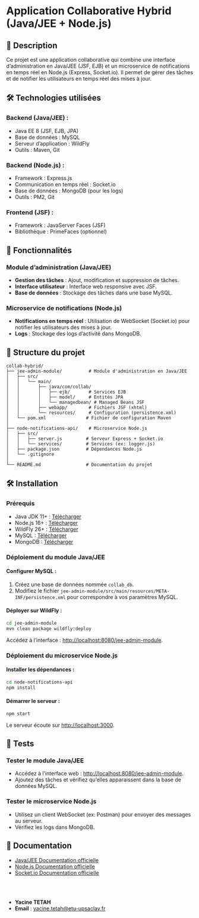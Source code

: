 
# Application Collaborative Hybrid (Java/JEE + Node.js)

## 📝 Description
Ce projet est une application collaborative qui combine une interface d’administration en Java/JEE (JSF, EJB) et un microservice de notifications en temps réel en Node.js (Express, Socket.io). Il permet de gérer des tâches et de notifier les utilisateurs en temps réel des mises à jour.

## 🛠️ Technologies utilisées

### Backend (Java/JEE) :
- Java EE 8 (JSF, EJB, JPA)
- Base de données : MySQL
- Serveur d’application : WildFly
- Outils : Maven, Git

### Backend (Node.js) :
- Framework : Express.js
- Communication en temps réel : Socket.io
- Base de données : MongoDB (pour les logs)
- Outils : PM2, Git

### Frontend (JSF) :
- Framework : JavaServer Faces (JSF)
- Bibliothèque : PrimeFaces (optionnel)

## 🚀 Fonctionnalités

### Module d’administration (Java/JEE)
- **Gestion des tâches** : Ajout, modification et suppression de tâches.
- **Interface utilisateur** : Interface web responsive avec JSF.
- **Base de données** : Stockage des tâches dans une base MySQL.

### Microservice de notifications (Node.js)
- **Notifications en temps réel** : Utilisation de WebSocket (Socket.io) pour notifier les utilisateurs des mises à jour.
- **Logs** : Stockage des logs d’activité dans MongoDB.

## 📂 Structure du projet

```
collab-hybrid/
├── jee-admin-module/          # Module d'administration en Java/JEE
│   ├── src/
│   │   └── main/
│   │       ├── java/com/collab/
│   │       │   ├── ejb/       # Services EJB
│   │       │   ├── model/     # Entités JPA
│   │       │   └── managedbean/ # Managed Beans JSF
│   │       ├── webapp/        # Fichiers JSF (xhtml)
│   │       └── resources/     # Configuration (persistence.xml)
│   └── pom.xml               # Fichier de configuration Maven
│
├── node-notifications-api/    # Microservice Node.js
│   ├── src/
│   │   ├── server.js         # Serveur Express + Socket.io
│   │   └── services/         # Services (ex: logger.js)
│   ├── package.json          # Dépendances Node.js
│   └── .gitignore
│
└── README.md                 # Documentation du projet
```

## 🛠️ Installation

### Prérequis
- Java JDK 11+ : [Télécharger](https://www.oracle.com/java/technologies/javase-jdk11-downloads.html)
- Node.js 16+ : [Télécharger](https://nodejs.org/)
- WildFly 26+ : [Télécharger](https://www.wildfly.org/downloads/)
- MySQL : [Télécharger](https://www.mysql.com/)
- MongoDB : [Télécharger](https://www.mongodb.com/try/download/community)

### Déploiement du module Java/JEE

#### Configurer MySQL :
1. Créez une base de données nommée `collab_db`.
2. Modifiez le fichier `jee-admin-module/src/main/resources/META-INF/persistence.xml` pour correspondre à vos paramètres MySQL.

#### Déployer sur WildFly :
```bash
cd jee-admin-module
mvn clean package wildfly:deploy
```

Accédez à l’interface : [http://localhost:8080/jee-admin-module](http://localhost:8080/jee-admin-module).

### Déploiement du microservice Node.js

#### Installer les dépendances :
```bash
cd node-notifications-api
npm install
```

#### Démarrer le serveur :
```bash
npm start
```

Le serveur écoute sur [http://localhost:3000](http://localhost:3000).

## 🧪 Tests

### Tester le module Java/JEE
- Accédez à l’interface web : [http://localhost:8080/jee-admin-module](http://localhost:8080/jee-admin-module).
- Ajoutez des tâches et vérifiez qu’elles apparaissent dans la base de données MySQL.

### Tester le microservice Node.js
- Utilisez un client WebSocket (ex: Postman) pour envoyer des messages au serveur.
- Vérifiez les logs dans MongoDB.

## 📄 Documentation
- [Java/JEE Documentation officielle](https://javaee.github.io/javaee-spec/)
- [Node.js Documentation officielle](https://nodejs.org/en/docs/)
- [Socket.io Documentation officielle](https://socket.io/docs/)

<br>
<br>



-  **Yacine TETAH**
- **Email** :  yacine.tetah@etu-upsaclay.fr



